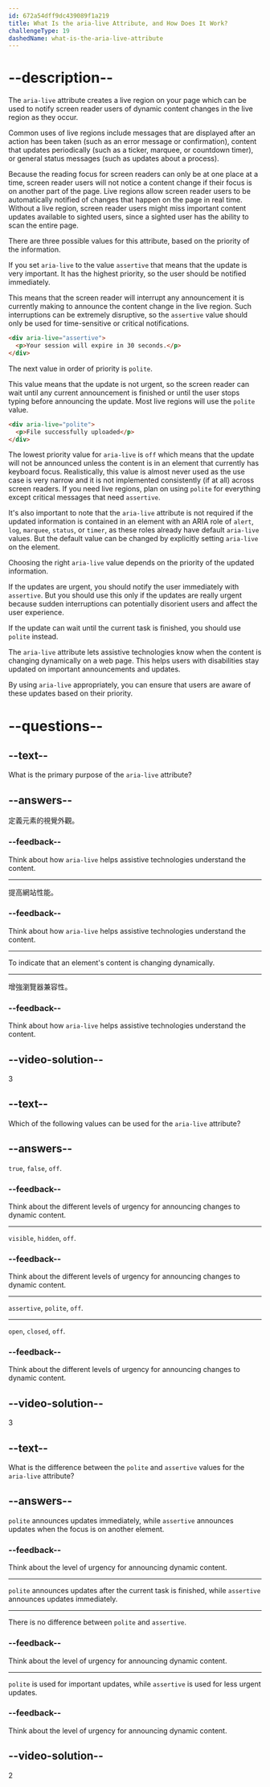 ```yaml
---
id: 672a54dff9dc439089f1a219
title: What Is the aria-live Attribute, and How Does It Work?
challengeType: 19
dashedName: what-is-the-aria-live-attribute
---
```


# --description--

The `aria-live` attribute creates a live region on your page which can be used to notify screen reader users of dynamic content changes in the live region as they occur.

Common uses of live regions include messages that are displayed after an action has been taken (such as an error message or confirmation), content that updates periodically (such as a ticker, marquee, or countdown timer), or general status messages (such as updates about a process).

Because the reading focus for screen readers can only be at one place at a time, screen reader users will not notice a content change if their focus is on another part of the page. Live regions allow screen reader users to be automatically notified of changes that happen on the page in real time. Without a live region, screen reader users might miss important content updates available to sighted users, since a sighted user has the ability to scan the entire page.

There are three possible values for this attribute, based on the priority of the information.

If you set `aria-live` to the value `assertive` that means that the update is very important. It has the highest priority, so the user should be notified immediately.

This means that the screen reader will interrupt any announcement it is currently making to announce the content change in the live region. Such interruptions can be extremely disruptive, so the `assertive` value should only be used for time-sensitive or critical notifications.

```html
<div aria-live="assertive">
  <p>Your session will expire in 30 seconds.</p>
</div>
```

The next value in order of priority is `polite`.

This value means that the update is not urgent, so the screen reader can wait until any current announcement is finished or until the user stops typing before announcing the update. Most live regions will use the `polite` value.

```html
<div aria-live="polite">
  <p>File successfully uploaded</p>
</div>
```

The lowest priority value for `aria-live` is `off` which means that the update will not be announced unless the content is in an element that currently has keyboard focus. Realistically, this value is almost never used as the use case is very narrow and it is not implemented consistently (if at all) across screen readers. If you need live regions, plan on using `polite` for everything except critical messages that need `assertive`.

It's also important to note that the `aria-live` attribute is not required if the updated information is contained in an element with an ARIA role of `alert`, `log`, `marquee`, `status`, or `timer`, as these roles already have default `aria-live` values. But the default value can be changed by explicitly setting `aria-live` on the element.

Choosing the right `aria-live` value depends on the priority of the updated information.

If the updates are urgent, you should notify the user immediately with `assertive`. But you should use this only if the updates are really urgent because sudden interruptions can potentially disorient users and affect the user experience.

If the update can wait until the current task is finished, you should use `polite` instead.

The `aria-live` attribute lets assistive technologies know when the content is changing dynamically on a web page. This helps users with disabilities stay updated on important announcements and updates.

By using `aria-live` appropriately, you can ensure that users are aware of these updates based on their priority.

# --questions--

## --text--

What is the primary purpose of the `aria-live` attribute?

## --answers--

定義元素的視覺外觀。

### --feedback--

Think about how `aria-live` helps assistive technologies understand the content.

---

提高網站性能。

### --feedback--

Think about how `aria-live` helps assistive technologies understand the content.

---

To indicate that an element's content is changing dynamically.

---

增強瀏覽器兼容性。

### --feedback--

Think about how `aria-live` helps assistive technologies understand the content.

## --video-solution--

3

## --text--

Which of the following values can be used for the `aria-live` attribute?

## --answers--

`true`, `false`, `off`.

### --feedback--

Think about the different levels of urgency for announcing changes to dynamic content.

---

`visible`, `hidden`, `off`.

### --feedback--

Think about the different levels of urgency for announcing changes to dynamic content.

---

`assertive`, `polite`, `off`.

---

`open`, `closed`, `off`.

### --feedback--

Think about the different levels of urgency for announcing changes to dynamic content.

## --video-solution--

3

## --text--

What is the difference between the `polite` and `assertive` values for the `aria-live` attribute?

## --answers--

`polite` announces updates immediately, while `assertive` announces updates when the focus is on another element.

### --feedback--

Think about the level of urgency for announcing dynamic content.

---

`polite` announces updates after the current task is finished, while `assertive` announces updates immediately.

---

There is no difference between `polite` and `assertive`.

### --feedback--

Think about the level of urgency for announcing dynamic content.

---

`polite` is used for important updates, while `assertive` is used for less urgent updates.

### --feedback--

Think about the level of urgency for announcing dynamic content.

## --video-solution--

2
